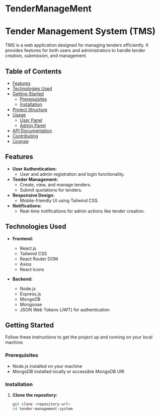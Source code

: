# TenderManageMent
# Tender Management System (TMS)

TMS is a web application designed for managing tenders efficiently. It provides features for both users and administrators to handle tender creation, submission, and management.

## Table of Contents

- [Features](#features)
- [Technologies Used](#technologies-used)
- [Getting Started](#getting-started)
  - [Prerequisites](#prerequisites)
  - [Installation](#installation)
- [Project Structure](#project-structure)
- [Usage](#usage)
  - [User Panel](#user-panel)
  - [Admin Panel](#admin-panel)
- [API Documentation](#api-documentation)
- [Contributing](#contributing)
- [License](#license)

## Features

- **User Authentication:**
  - User and admin registration and login functionality.
- **Tender Management:**
  - Create, view, and manage tenders.
  - Submit quotations for tenders.
- **Responsive Design:**
  - Mobile-friendly UI using Tailwind CSS.
- **Notifications:**
  - Real-time notifications for admin actions like tender creation.

## Technologies Used

- **Frontend:**
  - React.js
  - Tailwind CSS
  - React Router DOM
  - Axios
  - React Icons

- **Backend:**
  - Node.js
  - Express.js
  - MongoDB
  - Mongoose
  - JSON Web Tokens (JWT) for authentication

## Getting Started

Follow these instructions to get the project up and running on your local machine.

### Prerequisites

- Node.js installed on your machine
- MongoDB installed locally or accessible MongoDB URI

### Installation

1. **Clone the repository:**

   ```bash
   git clone <repository-url>
   cd tender-management-system
